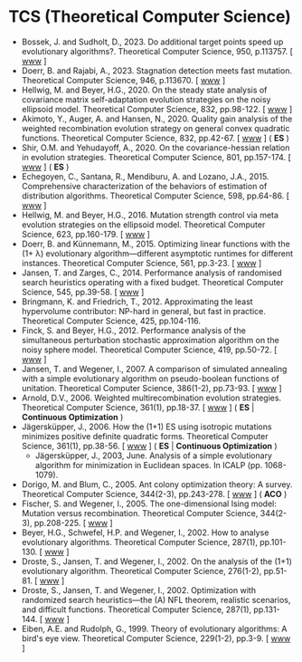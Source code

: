 # TCS (Theoretical Computer Science)

* Bossek, J. and Sudholt, D., 2023. Do additional target points speed up evolutionary algorithms?. Theoretical Computer Science, 950, p.113757. [ [www](https://www.sciencedirect.com/science/article/abs/pii/S0304397523000701) ]
* Doerr, B. and Rajabi, A., 2023. Stagnation detection meets fast mutation. Theoretical Computer Science, 946, p.113670. [ [www](https://www.sciencedirect.com/science/article/pii/S0304397522007526) ]
* Hellwig, M. and Beyer, H.G., 2020. On the steady state analysis of covariance matrix self-adaptation evolution strategies on the noisy ellipsoid model. Theoretical Computer Science, 832, pp.98-122. [ [www](https://www.sciencedirect.com/science/article/abs/pii/S0304397518303360) ]
* Akimoto, Y., Auger, A. and Hansen, N., 2020. Quality gain analysis of the weighted recombination evolution strategy on general convex quadratic functions. Theoretical Computer Science, 832, pp.42-67. [ [www](https://www.sciencedirect.com/science/article/abs/pii/S0304397518303359) ] ( **ES** )
* Shir, O.M. and Yehudayoff, A., 2020. On the covariance-hessian relation in evolution strategies. Theoretical Computer Science, 801, pp.157-174. [ [www](https://www.sciencedirect.com/science/article/abs/pii/S0304397519305468) ] ( **ES** )
* Echegoyen, C., Santana, R., Mendiburu, A. and Lozano, J.A., 2015. Comprehensive characterization of the behaviors of estimation of distribution algorithms. Theoretical Computer Science, 598, pp.64-86. [ [www](https://www.sciencedirect.com/science/article/pii/S0304397515003229) ]
* Hellwig, M. and Beyer, H.G., 2016. Mutation strength control via meta evolution strategies on the ellipsoid model. Theoretical Computer Science, 623, pp.160-179. [ [www](https://www.sciencedirect.com/science/article/pii/S030439751501172X) ]
* Doerr, B. and Künnemann, M., 2015. Optimizing linear functions with the (1+ λ) evolutionary algorithm—different asymptotic runtimes for different instances. Theoretical Computer Science, 561, pp.3-23. [ [www](https://www.sciencedirect.com/science/article/pii/S0304397514002060) ]
* Jansen, T. and Zarges, C., 2014. Performance analysis of randomised search heuristics operating with a fixed budget. Theoretical Computer Science, 545, pp.39-58. [ [www](https://www.sciencedirect.com/science/article/pii/S0304397513004611) ]
* Bringmann, K. and Friedrich, T., 2012. Approximating the least hypervolume contributor: NP-hard in general, but fast in practice. Theoretical Computer Science, 425, pp.104-116.
* Finck, S. and Beyer, H.G., 2012. Performance analysis of the simultaneous perturbation stochastic approximation algorithm on the noisy sphere model. Theoretical Computer Science, 419, pp.50-72. [ [www](https://www.sciencedirect.com/science/article/pii/S0304397511009340) ]
* Jansen, T. and Wegener, I., 2007. A comparison of simulated annealing with a simple evolutionary algorithm on pseudo-boolean functions of unitation. Theoretical Computer Science, 386(1-2), pp.73-93. [ [www](https://www.sciencedirect.com/science/article/pii/S0304397507004811) ]
* Arnold, D.V., 2006. Weighted multirecombination evolution strategies. Theoretical Computer Science, 361(1), pp.18-37. [ [www](https://www.sciencedirect.com/science/article/pii/S0304397506003008) ] ( **ES** | **Continuous Optimization** )
* Jägersküpper, J., 2006. How the (1+1) ES using isotropic mutations minimizes positive definite quadratic forms. Theoretical Computer Science, 361(1), pp.38-56. [ [www](https://www.sciencedirect.com/science/article/pii/S030439750600301X) ] ( **ES** | **Continuous Optimization** )
  * Jägersküpper, J., 2003, June. Analysis of a simple evolutionary algorithm for minimization in Euclidean spaces. In ICALP (pp. 1068-1079).
* Dorigo, M. and Blum, C., 2005. Ant colony optimization theory: A survey. Theoretical Computer Science, 344(2-3), pp.243-278. [ [www](https://www.sciencedirect.com/science/article/pii/S0304397505003798) ] ( **ACO** )
* Fischer, S. and Wegener, I., 2005. The one-dimensional Ising model: Mutation versus recombination. Theoretical Computer Science, 344(2-3), pp.208-225. [ [www](https://www.sciencedirect.com/science/article/pii/S0304397505002380) ]
* Beyer, H.G., Schwefel, H.P. and Wegener, I., 2002. How to analyse evolutionary algorithms. Theoretical Computer Science, 287(1), pp.101-130. [ [www](https://www.sciencedirect.com/science/article/pii/S0304397502001378) ]
* Droste, S., Jansen, T. and Wegener, I., 2002. On the analysis of the (1+1) evolutionary algorithm. Theoretical Computer Science, 276(1-2), pp.51-81. [ [www](https://www.sciencedirect.com/science/article/pii/S0304397501001827) ]
* Droste, S., Jansen, T. and Wegener, I., 2002. Optimization with randomized search heuristics—the (A) NFL theorem, realistic scenarios, and difficult functions. Theoretical Computer Science, 287(1), pp.131-144. [ [www](https://www.sciencedirect.com/science/article/pii/S0304397502000944) ]
* Eiben, A.E. and Rudolph, G., 1999. Theory of evolutionary algorithms: A bird's eye view. Theoretical Computer Science, 229(1-2), pp.3-9. [ [www](https://www.sciencedirect.com/science/article/pii/S0304397599000894) ]
